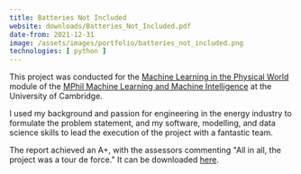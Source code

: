 ```yaml
---
title: Batteries Not Included
website: downloads/Batteries_Not_Included.pdf
date-from: 2021-12-31
image: /assets/images/portfolio/batteries_not_included.png
technologies: [ python ]
---
```


This project was conducted for the [Machine Learning in the Physical World](https://mlatcl.github.io/mlphysical/) module of the [MPhil Machine Learning and Machine Intelligence](https://www.mlmi.eng.cam.ac.uk/) at the University of Cambridge.

I used my background and passion for engineering in the energy industry to formulate the problem statement, and my software, modelling, and data science skills to lead the execution of the project with a fantastic team.

The report achieved an A+, with the assessors commenting "All in all, the project was a tour de force." It can be downloaded [here](downloads/Batteries_Not_Included.pdf).
